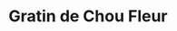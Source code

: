 ---
layout: recette
categories: [recettes]
hidden: true
lang: fr
sitemap: false
title: Gratin de Chou Fleur
type: sel
ingredients: 
  - nom: chou fleur
  - nom: béchamel pour 1 L de lait
    lien: /recettes/bechamel 
  - nom: fromage rapé
  - nom: muscade
etapes:
  - label: "Préparation 1/3 : Chou Fleur"
    details:
      - Faire bouillir une grande casserole d'eau salée
      - Détailler le chou fleur
      - Le faire cuire pendant 15 minutes dans l'eau bouillante 
  - label: "Préparation 2/3 : Béchamel"
    details:
      - label: Faire la béchamel
        link: /recettes/bechamel
  - label: "Préparation 3/3 : Assemblage"
    details:
      - Mettre une couche de béchamel dans le plat à gratin
      - Y ajouter les bouts de chou fleur tête en bas
      - Couvrir de béchamel
      - Couvrir de fromage rapé
cuissonMinutes: 30
cuisson: 
  - Cuire 30 minutes à 200°C
  - Le dessus doit être bien gratiné
variantes:
 - label: Utiliser du comté
   todo: false
---